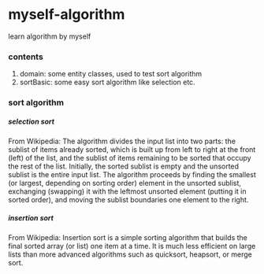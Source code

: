 # myself-algorithm
learn algorithm by myself

### contents
1. domain: some entity classes, used to test sort algorithm
2. sortBasic: some easy sort algorithm like selection etc.

### sort algorithm
##### selection sort
From Wikipedia: The algorithm divides the input list into two parts: the sublist of items already sorted, 
which is built up from left to right at the front (left) of the list, and the sublist of items remaining to be sorted
that occupy the rest of the list. Initially, the sorted sublist is empty and the unsorted sublist is the entire input list. 
The algorithm proceeds by finding the smallest (or largest, depending on sorting order) element in the unsorted sublist,
exchanging (swapping) it with the leftmost unsorted element (putting it in sorted order), 
and moving the sublist boundaries one element to the right.


##### insertion sort
From Wikipedia: Insertion sort is a simple sorting algorithm that builds the final sorted array (or list) one item at a time. It is much less efficient on large lists than more advanced algorithms such as quicksort, heapsort, or merge sort.


